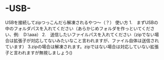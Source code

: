 # -USB-
USBを接続してzipつっこんだら解凍されるやつ～（？）
使い方
1.　まずUSBの中のフォルダパスを入れてください（あらかじめフォルダを作っといてください、例:　D:\aaa）
2.　送信したいファイルパスを入れてください（zipでない場合は拡張子が対応してないみたいなこと言われますが、ファイル自体は送信されています）
3.zipの場合は解凍されます。zipではない場合は対応していない拡張子と言われますが無視しましょう()
